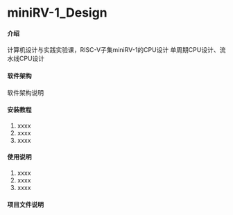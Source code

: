 # miniRV-1_Design

#### 介绍
计算机设计与实践实验课，RISC-V子集miniRV-1的CPU设计
单周期CPU设计、流水线CPU设计

#### 软件架构
软件架构说明


#### 安装教程

1.  xxxx
2.  xxxx
3.  xxxx

#### 使用说明

1.  xxxx
2.  xxxx
3.  xxxx

#### 项目文件说明

